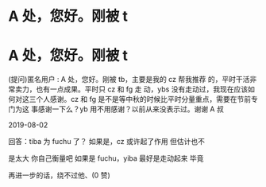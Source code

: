 # A 处，您好。刚被 t

# A 处，您好。刚被 t

(提问)匿名用户 : A 处，您好。刚被 tb，主要是我的 cz 帮我推荐 的，平时干活非常卖力，也有一点成果。平时只 cz 和 fg 走 动，ybs 没有走动过，我现在应该如何对这三个人感谢。cz 和 fg 是不是等中秋的时候比平时分量重点，需要在节前专门为这 事感谢一下么？yb 用不用感谢？以前从来没表示过。谢谢 A 叔

2019-08-02

回答：tiba 为 fuchu 了？ 如果是，cz 或许起了作用 但估计也不

是太大 你自己衡量吧 如果是 fuchu，yiba 最好是走动起来 毕竟

再进一步的话，绕不过他、(0 赞)